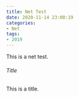 ```yaml
---
title: Net Test
date: 2020-11-14 23:00:19
categories:
- Net
tags:
- 2019
---
```



This is a net test.


###### Title
This is a title.